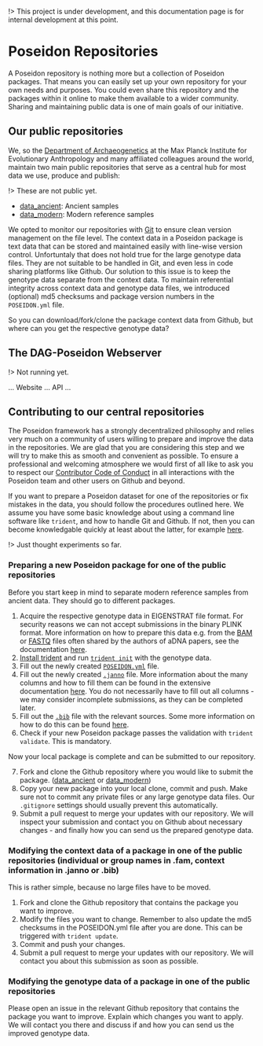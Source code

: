 !> This project is under development, and this documentation page is for internal development at this point.

# Poseidon Repositories

A Poseidon repository is nothing more but a collection of Poseidon packages. That means you can easily set up your own repository for your own needs and purposes. You could even share this repository and the packages within it online to make them available to a wider community. Sharing and maintaining public data is one of main goals of our initiative.

## Our public repositories

We, so the [Department of Archaeogenetics](https://www.eva.mpg.de/archaeogenetics/index.html) at the Max Planck Institute for Evolutionary Anthropology and many affiliated colleagues around the world, maintain two main public repositories that serve as a central hub for most data we use, produce and publish:

!> These are not public yet.

- [data_ancient](https://github.com/poseidon-framework/data_ancient): Ancient samples
- [data_modern](https://github.com/poseidon-framework/data_modern): Modern reference samples

We opted to monitor our repositories with [Git](https://git-scm.com) to ensure clean version management on the file level. The context data in a Poseidon package is text data that can be stored and maintained easily with line-wise version control. Unfortuntaly that does not hold true for the large genotype data files. They are not suitable to be handled in Git, and even less in code sharing platforms like Github. Our solution to this issue is to keep the genotype data separate from the context data. To maintain referential integrity across context data and genotype data files, we introduced (optional) md5 checksums and package version numbers in the `POSEIDON.yml` file.

So you can download/fork/clone the package context data from Github, but where can you get the respective genotype data? 

## The DAG-Poseidon Webserver

!> Not running yet.

... Website ... API ...

## Contributing to our central repositories

The Poseidon framework has a strongly decentralized philosophy and relies very much on a community of users willing to prepare and improve the data in the repositories. We are glad that you are considering this step and we will try to make this as smooth and convenient as possible. To ensure a professional and welcoming atmosphere we would first of all like to ask you to respect our [Contributor Code of Conduct](conduct.md) in all interactions with the Poseidon team and other users on Github and beyond.

If you want to prepare a Poseidon dataset for one of the repositories or fix mistakes in the data, you should follow the procedures outlined here. We assume you have some basic knowledge about using a command line software like `trident`, and how to handle Git and Github. If not, then you can become knowledgable quickly at least about the latter, for example [here](https://lab.github.com/githubtraining/introduction-to-github).

!> Just thought experiments so far.

### Preparing a new Poseidon package for one of the public repositories

Before you start keep in mind to separate modern reference samples from ancient data. They should go to different packages.

1. Acquire the respective genotype data in EIGENSTRAT file format. For security reasons we can not accept submissions in the binary PLINK format. More information on how to prepare this data e.g. from the [BAM](https://en.wikipedia.org/wiki/SAM_(file_format)) or [FASTQ](https://en.wikipedia.org/wiki/FASTQ_format) files often shared by the authors of aDNA papers, see the documentation [here](genotype_data).
2. [Install trident](https://poseidon-framework.github.io/#/trident?id=installation-quickstart) and run [`trident init`](trident?id=init-command) with the genotype data.
3. Fill out the newly created [`POSEIDON.yml`](standard?id=the-poseidonyml-file-mandatory) file.
4. Fill out the newly created [`.janno`](standard?id=the-xjanno-file-mandatory) file. More information about the many columns and how to fill them can be found in the extensive documentation [here](janno_details). You do not necessarily have to fill out all columns - we may consider incomplete submissions, as they can be completed later.
5. Fill out the [`.bib`](standard?id=the-literaturebib-file-optional) file with the relevant sources. Some more information on how to do this can be found [here](janno_details?id=context-information).
6. Check if your new Poseidon package passes the validation with `trident validate`. This is mandatory.

Now your local package is complete and can be submitted to our repository.

7. Fork and clone the Github repository where you would like to submit the package. ([data_ancient](https://github.com/poseidon-framework/data_ancient) or [data_modern](https://github.com/poseidon-framework/data_modern))
8. Copy your new package into your local clone, commit and push. Make sure not to commit any private files or any large genotype data files. Our `.gitignore` settings should usually prevent this automatically.
9. Submit a pull request to merge your updates with our repository. We will inspect your submission and contact you on Github about necessary changes - and finally how you can send us the prepared genotype data.

### Modifying the context data of a package in one of the public repositories (individual or group names in .fam, context information in .janno or .bib) 

This is rather simple, because no large files have to be moved.

1. Fork and clone the Github repository that contains the package you want to improve.
2. Modify the files you want to change. Remember to also update the md5 checksums in the POSEIDON.yml file after you are done. This can be triggered with `trident update`.
3. Commit and push your changes.
4. Submit a pull request to merge your updates with our repository. We will contact you about this submission as soon as possible.

### Modifying the genotype data of a package in one of the public repositories

Please open an issue in the relevant Github repository that contains the package you want to improve. Explain which changes you want to apply. We will contact you there and discuss if and how you can send us the improved genotype data.


